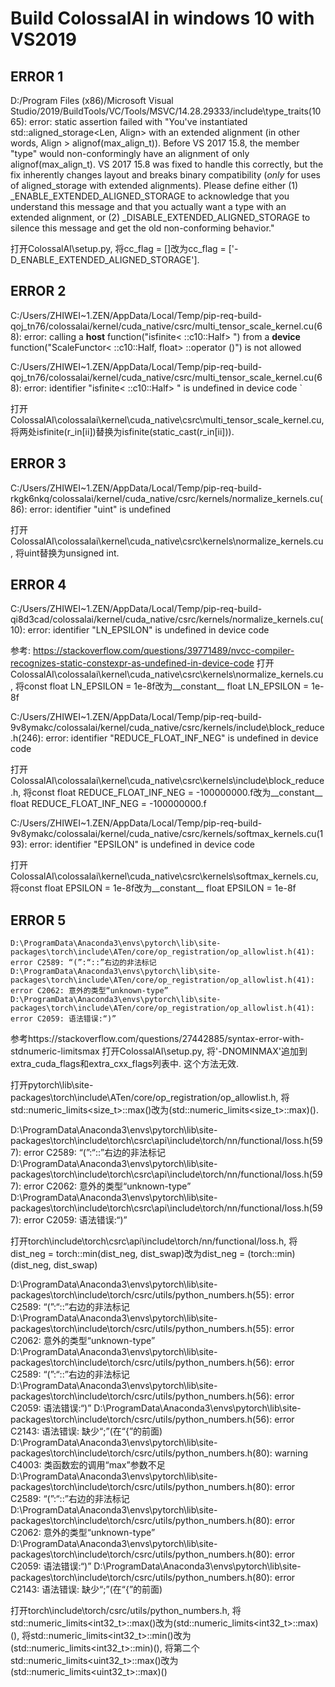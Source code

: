 
# Build ColossalAI in windows 10 with VS2019

## ERROR 1

  D:/Program Files (x86)/Microsoft Visual Studio/2019/BuildTools/VC/Tools/MSVC/14.28.29333/include\type_traits(1065): error: static assertion failed with "You've instantiated std::aligned_storage<Len, Align> with an extended alignment (in other words, Align > alignof(max_align_t)). Before VS 2017 15.8, the member "type" would non-conformingly have an alignment of only alignof(max_align_t). VS 2017 15.8 was fixed to handle this correctly, but the fix inherently changes layout and breaks binary compatibility (*only* for uses of aligned_storage with extended alignments). Please define either (1) _ENABLE_EXTENDED_ALIGNED_STORAGE to acknowledge that you understand this message and that you actually want a type with an extended alignment, or (2) _DISABLE_EXTENDED_ALIGNED_STORAGE to silence this message and get the old non-conforming behavior."

打开ColossalAI\setup.py, 将cc_flag = []改为cc_flag = ['-D_ENABLE_EXTENDED_ALIGNED_STORAGE'].

## ERROR 2


  C:/Users/ZHIWEI~1.ZEN/AppData/Local/Temp/pip-req-build-qoj_tn76/colossalai/kernel/cuda_native/csrc/multi_tensor_scale_kernel.cu(68): error: calling a __host__ function("isfinite< ::c10::Half> ") from a __device__ function("ScaleFunctor< ::c10::Half, float> ::operator ()") is not allowed

  C:/Users/ZHIWEI~1.ZEN/AppData/Local/Temp/pip-req-build-qoj_tn76/colossalai/kernel/cuda_native/csrc/multi_tensor_scale_kernel.cu(68): error: identifier "isfinite< ::c10::Half> " is undefined in device code
`

打开ColossalAI\colossalai\kernel\cuda_native\csrc\multi_tensor_scale_kernel.cu, 将两处isfinite(r_in[ii])替换为isfinite(static_cast<float>(r_in[ii])).


## ERROR 3

C:/Users/ZHIWEI~1.ZEN/AppData/Local/Temp/pip-req-build-rkgk6nkq/colossalai/kernel/cuda_native/csrc/kernels/normalize_kernels.cu(86): error: identifier "uint" is undefined

打开ColossalAI\colossalai\kernel\cuda_native\csrc\kernels\normalize_kernels.cu, 将uint替换为unsigned int.

## ERROR 4

C:/Users/ZHIWEI~1.ZEN/AppData/Local/Temp/pip-req-build-qi8d3cad/colossalai/kernel/cuda_native/csrc/kernels/normalize_kernels.cu(10): error: identifier "LN_EPSILON" is undefined in device code

参考: https://stackoverflow.com/questions/39771489/nvcc-compiler-recognizes-static-constexpr-as-undefined-in-device-code
打开ColossalAI\colossalai\kernel\cuda_native\csrc\kernels\normalize_kernels.cu, 将const float LN_EPSILON = 1e-8f改为__constant__ float LN_EPSILON = 1e-8f

  C:/Users/ZHIWEI~1.ZEN/AppData/Local/Temp/pip-req-build-9v8ymakc/colossalai/kernel/cuda_native/csrc/kernels/include\block_reduce.h(246): error: identifier "REDUCE_FLOAT_INF_NEG" is undefined in device code

打开ColossalAI\colossalai\kernel\cuda_native\csrc\kernels\include\block_reduce.h, 将const float REDUCE_FLOAT_INF_NEG = -100000000.f改为__constant__ float REDUCE_FLOAT_INF_NEG = -100000000.f

  C:/Users/ZHIWEI~1.ZEN/AppData/Local/Temp/pip-req-build-9v8ymakc/colossalai/kernel/cuda_native/csrc/kernels/softmax_kernels.cu(193): error: identifier "EPSILON" is undefined in device code

打开ColossalAI\colossalai\kernel\cuda_native\csrc\kernels\softmax_kernels.cu, 将const float EPSILON = 1e-8f改为__constant__ float EPSILON = 1e-8f

## ERROR 5

    D:\ProgramData\Anaconda3\envs\pytorch\lib\site-packages\torch\include\ATen/core/op_registration/op_allowlist.h(41): error C2589: “(”:“::”右边的非法标记
    D:\ProgramData\Anaconda3\envs\pytorch\lib\site-packages\torch\include\ATen/core/op_registration/op_allowlist.h(41): error C2062: 意外的类型“unknown-type”
    D:\ProgramData\Anaconda3\envs\pytorch\lib\site-packages\torch\include\ATen/core/op_registration/op_allowlist.h(41): error C2059: 语法错误:“)”

参考https://stackoverflow.com/questions/27442885/syntax-error-with-stdnumeric-limitsmax
打开ColossalAI\setup.py, 将'-DNOMINMAX'追加到extra_cuda_flags和extra_cxx_flags列表中. 这个方法无效.

打开pytorch\lib\site-packages\torch\include\ATen/core/op_registration/op_allowlist.h, 将std::numeric_limits<size_t>::max()改为(std::numeric_limits<size_t>::max)().

  D:\ProgramData\Anaconda3\envs\pytorch\lib\site-packages\torch\include\torch\csrc\api\include\torch/nn/functional/loss.h(597): error C2589: “(”:“::”右边的非法标记
  D:\ProgramData\Anaconda3\envs\pytorch\lib\site-packages\torch\include\torch\csrc\api\include\torch/nn/functional/loss.h(597): error C2062: 意外的类型“unknown-type”
  D:\ProgramData\Anaconda3\envs\pytorch\lib\site-packages\torch\include\torch\csrc\api\include\torch/nn/functional/loss.h(597): error C2059: 语法错误:“)”

打开torch\include\torch\csrc\api\include\torch/nn/functional/loss.h, 将dist_neg = torch::min(dist_neg, dist_swap)改为dist_neg = (torch::min)(dist_neg, dist_swap)

  D:\ProgramData\Anaconda3\envs\pytorch\lib\site-packages\torch\include\torch/csrc/utils/python_numbers.h(55): error C2589: “(”:“::”右边的非法标记
  D:\ProgramData\Anaconda3\envs\pytorch\lib\site-packages\torch\include\torch/csrc/utils/python_numbers.h(55): error C2062: 意外的类型“unknown-type”
  D:\ProgramData\Anaconda3\envs\pytorch\lib\site-packages\torch\include\torch/csrc/utils/python_numbers.h(56): error C2589: “(”:“::”右边的非法标记
  D:\ProgramData\Anaconda3\envs\pytorch\lib\site-packages\torch\include\torch/csrc/utils/python_numbers.h(56): error C2059: 语法错误:“)”
  D:\ProgramData\Anaconda3\envs\pytorch\lib\site-packages\torch\include\torch/csrc/utils/python_numbers.h(56): error C2143: 语法错误: 缺少“;”(在“{”的前面)
  D:\ProgramData\Anaconda3\envs\pytorch\lib\site-packages\torch\include\torch/csrc/utils/python_numbers.h(80): warning C4003: 类函数宏的调用“max”参数不足
  D:\ProgramData\Anaconda3\envs\pytorch\lib\site-packages\torch\include\torch/csrc/utils/python_numbers.h(80): error C2589: “(”:“::”右边的非法标记
  D:\ProgramData\Anaconda3\envs\pytorch\lib\site-packages\torch\include\torch/csrc/utils/python_numbers.h(80): error C2062: 意外的类型“unknown-type”
  D:\ProgramData\Anaconda3\envs\pytorch\lib\site-packages\torch\include\torch/csrc/utils/python_numbers.h(80): error C2059: 语法错误:“)”
  D:\ProgramData\Anaconda3\envs\pytorch\lib\site-packages\torch\include\torch/csrc/utils/python_numbers.h(80): error C2143: 语法错误: 缺少“;”(在“{”的前面)

打开torch\include\torch/csrc/utils/python_numbers.h, 将std::numeric_limits<int32_t>::max()改为(std::numeric_limits<int32_t>::max)(), 将std::numeric_limits<int32_t>::min()改为(std::numeric_limits<int32_t>::min)(), 将第二个std::numeric_limits<uint32_t>::max()改为(std::numeric_limits<uint32_t>::max)()
